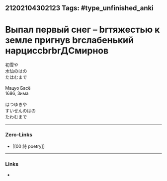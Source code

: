 21202104302123
Tags: #type_unfinished_anki
---
# Выпал первый снег – brтяжестью к земле пригнув brслабенький нарциссbrbrДСмирнов

初雪や <br>水仙のはの <br>たはむまで<br><br>Мацуо Басё<br>1686, Зима<br><br>はつゆきや <br>すいせんのはの <br>たわむまで

---
### Zero-Links
- [[00 詩 poetry]]
---
### Links
-